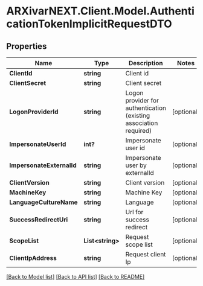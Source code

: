 # ARXivarNEXT.Client.Model.AuthenticationTokenImplicitRequestDTO
## Properties

Name | Type | Description | Notes
------------ | ------------- | ------------- | -------------
**ClientId** | **string** | Client id | 
**ClientSecret** | **string** | Client secret | 
**LogonProviderId** | **string** | Logon provider for authentication (existing association required) | [optional] 
**ImpersonateUserId** | **int?** | Impersonate user id | [optional] 
**ImpersonateExternalId** | **string** | Impersonate user by externalId | [optional] 
**ClientVersion** | **string** | Client version | [optional] 
**MachineKey** | **string** | Machine Key | [optional] 
**LanguageCultureName** | **string** | Language | [optional] 
**SuccessRedirectUri** | **string** | Url for success redirect | [optional] 
**ScopeList** | **List&lt;string&gt;** | Request scope list | [optional] 
**ClientIpAddress** | **string** | Request client Ip | [optional] 

[[Back to Model list]](../README.md#documentation-for-models) [[Back to API list]](../README.md#documentation-for-api-endpoints) [[Back to README]](../README.md)

